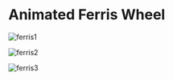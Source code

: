 # Animated Ferris Wheel

![ferris1](https://github.com/Apache-ghost/Animated_ferris_wheel/assets/125418589/6cadd12d-253a-46fa-be66-9a045d469e63) 


![ferris2](https://github.com/Apache-ghost/Animated_ferris_wheel/assets/125418589/22afad08-9a52-47af-ab51-a13635fffe95)

![ferris3](https://github.com/Apache-ghost/Animated_ferris_wheel/assets/125418589/0ede5789-7249-42bd-bc15-234a160d5cfa)
